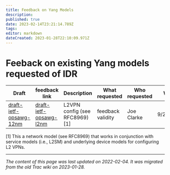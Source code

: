 ```yaml
---
title: Feedback on Yang Models
description: 
published: true
date: 2023-02-14T23:21:14.789Z
tags: 
editor: markdown
dateCreated: 2023-01-28T22:10:09.971Z
---
```


# Feeback on existing Yang models requested of IDR
| Draft                  | feedback link          | Description                    | What requested    | Who requested | When      | send link to |
|------------------------|------------------------|--------------------------------|-------------------|---------------|-----------|--------------|
| [draft-ietf-opsawg-12nm](http://tools.ietf.org/html/draft-ietf-opsawg-12nm) | [draft-ietf-opsawg-l2nm](https://trac.ietf.org/trac/idr/wiki/draft-ietf-opsawg-l2nm) | L2VPN config (see RFC8969) [1] | feedback validity | Joe Clarke    | 9/24/2021 | opsawg@…     |
[1] This a network model (see RFC8969) that works in conjunction with service models (i.e., L2SM) and underlying device models for configuring L2 VPNs.
&nbsp;
&nbsp;
&nbsp;

---

*The content of this page was last updated on 2022-02-04. It was migrated from the old Trac wiki on 2023-01-28.*